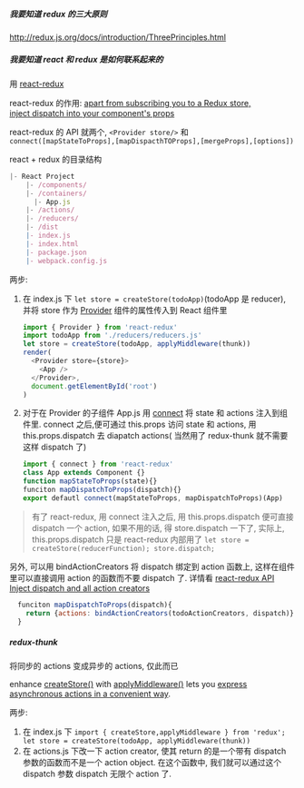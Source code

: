 ##### 我要知道 redux 的三大原则

http://redux.js.org/docs/introduction/ThreePrinciples.html

##### 我要知道 react 和 redux 是如何联系起来的

用 [react-redux](https://github.com/reactjs/react-redux)

react-redux 的作用: [apart from subscribing you to a Redux store, inject dispatch into your component's props](http://redux.js.org/docs/Troubleshooting.html)

react-redux 的 API 就两个, `<Provider store/>` 和 `connect([mapStateToProps],[mapDispacthTOProps],[mergeProps],[options])`

react + redux 的目录结构
```javascript
|- React Project
	|- /components/
	|- /containers/
	  |- App.js
	|- /actions/
	|- /reducers/
	|- /dist
	|- index.js
	|- index.html
	|- package.json
	|- webpack.config.js
```
两步:

1. 在 index.js 下 `let store = createStore(todoApp)`(todoApp 是 reducer), 并将 store 作为 [Provider](https://github.com/reactjs/react-redux/blob/master/docs/api.md#provider-store) 组件的属性传入到 React 组件里

   ```javascript
   import { Provider } from 'react-redux'
   import todoApp from './reducers/reducers.js'
   let store = createStore(todoApp, applyMiddleware(thunk))
   render(
     <Provider store={store}>
       <App />
     </Provider>,
     document.getElementById('root')
   )
   ```

2. 对于在 Provider 的子组件 App.js 用 [connect](https://github.com/reactjs/react-redux/blob/master/docs/api.md#connectmapstatetoprops-mapdispatchtoprops-mergeprops-options) 将 state 和 actions 注入到组件里. connect 之后,便可通过 this.props 访问 state 和 actions, 用 this.props.dispatch 去 diapatch actions( 当然用了 redux-thunk 就不需要这样 dispatch 了)

   ```javascript
   import { connect } from 'react-redux'
   class App extends Component {}
   function mapStateToProps(state){}
   funciton mapDispatchToProps(dispatch){}
   export defautl connect(mapStateToProps, mapDispatchToProps)(App)
   ```

> 有了 react-redux, 用 connect 注入之后, 用 this.props.dispatch 便可直接 dispatch 一个 action, 如果不用的话, 得 store.dispatch 一下了, 实际上, this.props.dispatch 只是 react-redux 内部用了 `let store = createStore(reducerFunction); store.dispatch;` 

另外, 可以用 bindActionCreators 将 dispatch 绑定到 action 函数上, 这样在组件里可以直接调用 action 的函数而不要 dispatch 了.  详情看 [react-redux API Inject dispatch and all action creators](https://github.com/reactjs/react-redux/blob/master/docs/api.md#inject-todos-and-all-action-creators) 

```javascript	
  funciton mapDispatchToProps(dispatch){
    return {actions: bindActionCreators(todoActionCreators, dispatch)}
  }
```



##### redux-thunk

 将同步的 actions 变成异步的 actions, 仅此而已

enhance [createStore()](http://redux.js.org/docs/api/createStore.html) with [applyMiddleware()](http://redux.js.org/docs/api/applyMiddleware.html) lets you [express asynchronous actions in a convenient way](http://redux.js.org/docs/advanced/AsyncActions.html).

两步:

1. 在 index.js 下 `import { createStore,applyMiddleware } from 'redux'; let store = createStore(todoApp, applyMiddleware(thunk))`
2. 在 actions.js 下改一下 action creator, 使其 return 的是一个带有 dispatch 参数的函数而不是一个 action object. 在这个函数中, 我们就可以通过这个 dispatch 参数 dispatch 无限个 action 了.